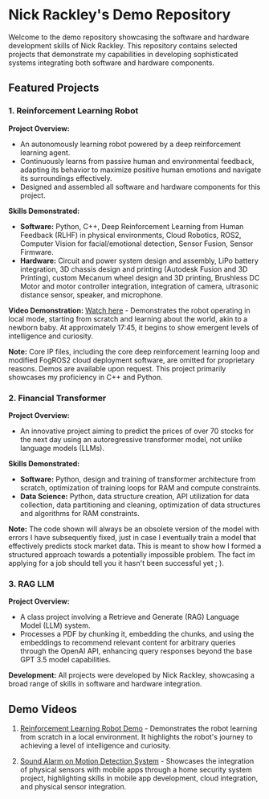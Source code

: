 # Nick Rackley's Demo Repository

Welcome to the demo repository showcasing the software and hardware development skills of Nick Rackley. This repository contains selected projects that demonstrate my capabilities in developing sophisticated systems integrating both software and hardware components.

## Featured Projects

### 1. Reinforcement Learning Robot

**Project Overview:**
- An autonomously learning robot powered by a deep reinforcement learning agent.
- Continuously learns from passive human and environmental feedback, adapting its behavior to maximize positive human emotions and navigate its surroundings effectively.
- Designed and assembled all software and hardware components for this project.

**Skills Demonstrated:**
- **Software:** Python, C++, Deep Reinforcement Learning from Human Feedback (RLHF) in physical environments, Cloud Robotics, ROS2, Computer Vision for facial/emotional detection, Sensor Fusion, Sensor Firmware.
- **Hardware:** Circuit and power system design and assembly, LiPo battery integration, 3D chassis design and printing (Autodesk Fusion and 3D Printing), custom Mecanum wheel design and 3D printing, Brushless DC Motor and motor controller integration, integration of camera, ultrasonic distance sensor, speaker, and microphone.

**Video Demonstration:** [Watch here](https://youtu.be/BLXDSJCqv4M) - Demonstrates the robot operating in local mode, starting from scratch and learning about the world, akin to a newborn baby. At approximately 17:45, it begins to show emergent levels of intelligence and curiosity.

**Note:** Core IP files, including the core deep reinforcement learning loop and modified FogROS2 cloud deployment software, are omitted for proprietary reasons. Demos are available upon request. This project primarily showcases my proficiency in C++ and Python.

### 2. Financial Transformer

**Project Overview:**
- An innovative project aiming to predict the prices of over 70 stocks for the next day using an autoregressive transformer model, not unlike language models (LLMs).

**Skills Demonstrated:**
- **Software:** Python, design and training of transformer architecture from scratch, optimization of training loops for RAM and compute constraints.
- **Data Science:** Python, data structure creation, API utilization for data collection, data partitioning and cleaning, optimization of data structures and algorithms for RAM constraints.

**Note:** The code shown will always be an obsolete version of the model with errors I have subsequently fixed, just in case I eventually train a model that effectively predicts stock market data. This is meant to show how I formed a structured approach towards a potentially impossible problem. The fact im applying for a job should tell you it hasn't been successful yet ; ). 

### 3. RAG LLM

**Project Overview:**
- A class project involving a Retrieve and Generate (RAG) Language Model (LLM) system.
- Processes a PDF by chunking it, embedding the chunks, and using the embeddings to recommend relevant content for arbitrary queries through the OpenAI API, enhancing query responses beyond the base GPT 3.5 model capabilities.

**Development:** All projects were developed by Nick Rackley, showcasing a broad range of skills in software and hardware integration.

## Demo Videos

1. [Reinforcement Learning Robot Demo](https://youtu.be/BLXDSJCqv4M) - Demonstrates the robot learning from scratch in a local environment. It highlights the robot's journey to achieving a level of intelligence and curiosity.

2. [Sound Alarm on Motion Detection System](https://youtu.be/s_h7Naehl7I) - Showcases the integration of physical sensors with mobile apps through a home security system project, highlighting skills in mobile app development, cloud integration, and physical sensor integration.

